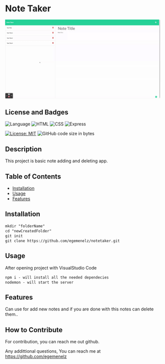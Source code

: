 # Note Taker

<img src="./public/assets/img/Note Taker.gif" alt="Project Image" width="750"/>

## License and Badges
![Language](https://img.shields.io/badge/JavaScript-F7DF1E?style=for-the-badge&logo=javascript&logoColor=black)
![HTML](https://img.shields.io/badge/HTML-239120?style=for-the-badge&logo=html5&logoColor=white)
![CSS](https://img.shields.io/badge/CSS-239120?&style=for-the-badge&logo=css3&logoColor=white)
![Express](https://img.shields.io/badge/Express.js-404D59?style=for-the-badge)


[![License: MIT](https://img.shields.io/badge/License-MIT-yellow.svg)](https://opensource.org/licenses/MIT)
![GitHub code size in bytes](https://img.shields.io/github/languages/code-size/egemenelz/notetaker)
## Description

This project is basic note adding and deleting app. 

## Table of Contents

- [Installation](#installation)
- [Usage](#usage)
- [Features](#features)

## Installation
```
mkdir "folderName"
cd "newCreatedFolder"
git init
git clone https://github.com/egemenelz/notetaker.git

```
## Usage
After opening project with VisualStudio Code
```
npm i - will install all the needed dependecies
nodemon - will start the server
```
## Features

Can use for add new notes and if you are done with this notes can delete them.. 

## How to Contribute

For contribution, you can reach me out github.

Any addittional questions, You can reach me at https://github.com/egemenelz
